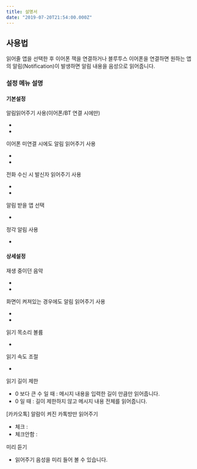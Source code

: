 ```yaml
---
title: 설명서
date: "2019-07-20T21:54:00.000Z"
---
```


## 사용법

읽어줄 앱을 선택한 후 이어폰 잭을 연결하거나 블루투스 이어폰을 연결하면 원하는 앱의 알림(Notification)이 발생하면 알림 내용을 음성으로 읽어줍니다.

### 설정 메뉴 설명

#### 기본설정

알림읽어주기 사용(이어폰/BT 연결 시에만)

- 
- 

이어폰 미연결 시에도 알림 읽어주기 사용

- 
- 

전화 수신 시 발신자 읽어주기 사용

- 
- 

알림 받을 앱 선택

- 

정각 알림 사용

- 

#### 상세설정

재생 중이던 음악

- 
- 

화면이 켜져있는 경우에도 알림 읽어주기 사용

- 
- 

읽기 목소리 볼륨

- 

읽기 속도 조절

- 

읽기 길이 제한

- 0 보다 큰 수 일 때 : 메시지 내용을 입력한 길이 만큼만 읽어줍니다.
- 0 일 때 : 길이 제한하지 않고 메시지 내용 전체를 읽어줍니다.

[카카오톡] 알람이 켜진 카톡방만 읽어주기

- 체크 : 
- 체크안함 : 

미리 듣기

- 읽어주기 음성을 미리 들어 볼 수 있습니다.
